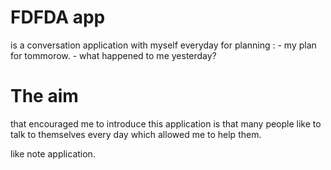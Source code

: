 # FDFDA app
  is a conversation application with myself everyday for planning :
     - my plan for tommorow.
     - what happened to me yesterday?
    
# The aim 
  that encouraged me to introduce this application is that many people like to talk to themselves every day 
  which allowed me to help them.
  
like note application.

